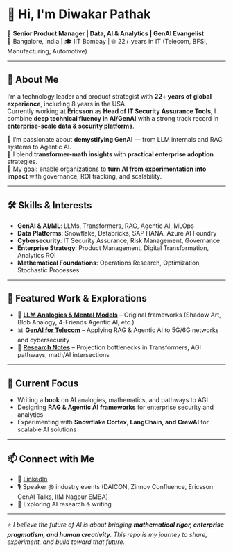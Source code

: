 # 👋 Hi, I'm Diwakar Pathak  

🎯 **Senior Product Manager | Data, AI & Analytics | GenAI Evangelist**  
📍 Bangalore, India | 🎓 IIT Bombay | 🌐 22+ years in IT (Telecom, BFSI, Manufacturing, Automotive)  

---

## 🚀 About Me  
I’m a technology leader and product strategist with **22+ years of global experience**, including 8 years in the USA.  
Currently working at **Ericsson** as **Head of IT Security Assurance Tools**, I combine **deep technical fluency in AI/GenAI** with a strong track record in **enterprise-scale data & security platforms**.  

🔹 I’m passionate about **demystifying GenAI** — from LLM internals and RAG systems to Agentic AI.  
🔹 I blend **transformer-math insights** with **practical enterprise adoption** strategies.  
🔹 My goal: enable organizations to **turn AI from experimentation into impact** with governance, ROI tracking, and scalability.  

---

## 🛠️ Skills & Interests
- **GenAI & AI/ML**: LLMs, Transformers, RAG, Agentic AI, MLOps  
- **Data Platforms**: Snowflake, Databricks, SAP HANA, Azure AI Foundry  
- **Cybersecurity**: IT Security Assurance, Risk Management, Governance  
- **Enterprise Strategy**: Product Management, Digital Transformation, Analytics ROI  
- **Mathematical Foundations**: Operations Research, Optimization, Stochastic Processes  

---

## 📌 Featured Work & Explorations
- 🧩 **[LLM Analogies & Mental Models](#)** – Original frameworks (Shadow Art, Blob Analogy, 4-Friends Agentic AI, etc.)  
- 📊 **[GenAI for Telecom](#)** – Applying RAG & Agentic AI to 5G/6G networks and cybersecurity  
- 🔬 **[Research Notes](#)** – Projection bottlenecks in Transformers, AGI pathways, math/AI intersections  

---

## 🌱 Current Focus
- Writing a **book** on AI analogies, mathematics, and pathways to AGI  
- Designing **RAG & Agentic AI frameworks** for enterprise security and analytics  
- Experimenting with **Snowflake Cortex, LangChain, and CrewAI** for scalable AI solutions  

---

## 📫 Connect with Me
- 💼 [LinkedIn](https://www.linkedin.com/in/diwakarpathak)  
- 🎙️ Speaker @ industry events (DAICON, Zinnov Confluence, Ericsson GenAI Talks, IIM Nagpur EMBA)  
- 📝 Exploring AI research & writing  

---

⭐️ _I believe the future of AI is about bridging **mathematical rigor, enterprise pragmatism, and human creativity**. This repo is my journey to share, experiment, and build toward that future._
